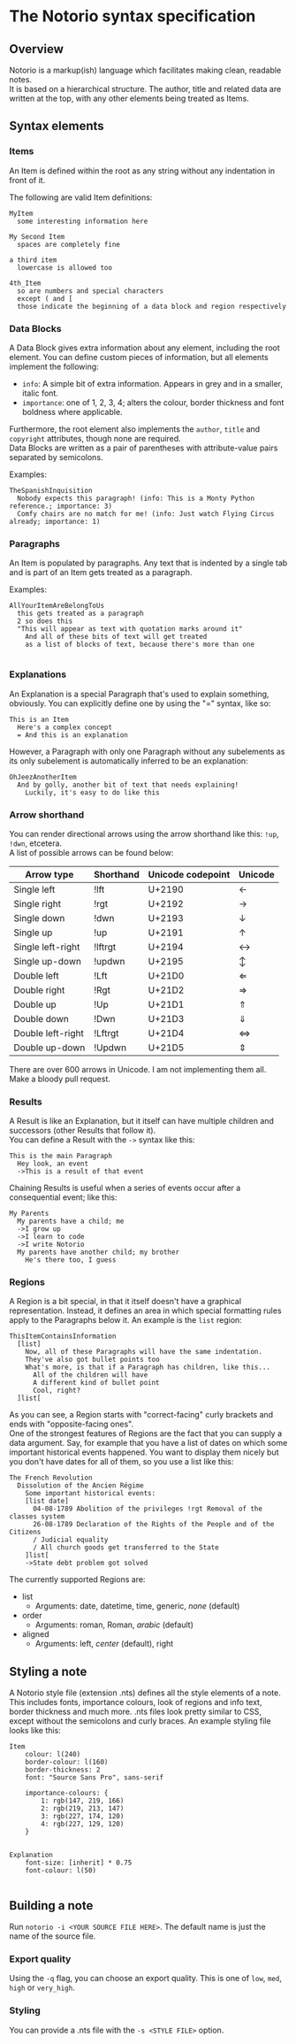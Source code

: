 # The Notorio syntax specification

## Overview

Notorio is a markup(ish) language which facilitates making clean, readable notes.  
It is based on a hierarchical structure. The author, title and related data are written at the top,
with any other elements being treated as Items.

## Syntax elements

### Items
An Item is defined within the root as any string without any indentation in front of it.

The following are valid Item definitions:

```
MyItem
  some interesting information here

My Second Item
  spaces are completely fine

a third item
  lowercase is allowed too

4th_Item
  so are numbers and special characters
  except ( and [
  those indicate the beginning of a data block and region respectively
```

### Data Blocks
A Data Block gives extra information about any element, including the root element. You can define custom pieces of information, but all elements implement the following:

 - `info`: A simple bit of extra information. Appears in grey and in a smaller, italic font.
 - `importance`: one of 1, 2, 3, 4; alters the colour, border thickness and font boldness where applicable.

Furthermore, the root element also implements the `author`, `title` and `copyright` attributes, though none are required.  
Data Blocks are written as a pair of parentheses with attribute-value pairs separated by semicolons.

Examples: 
```
TheSpanishInquisition
  Nobody expects this paragraph! (info: This is a Monty Python reference.; importance: 3)
  Comfy chairs are no match for me! (info: Just watch Flying Circus already; importance: 1)
```

### Paragraphs
An Item is populated by paragraphs. Any text that is indented by a single tab and is part of an Item gets treated as a paragraph.

Examples:

```
AllYourItemAreBelongToUs
  this gets treated as a paragraph
  2 so does this
  "This will appear as text with quotation marks around it"
    And all of these bits of text will get treated 
    as a list of blocks of text, because there's more than one
    
```

### Explanations
An Explanation is a special Paragraph that's used to explain something, obviously. 
You can explicitly define one by using the "=" syntax, like so:
```
This is an Item
  Here's a complex concept
  = And this is an explanation
```

However, a Paragraph with only one Paragraph without any subelements as its only subelement is automatically inferred to be an explanation:
```
OhJeezAnotherItem
  And by golly, another bit of text that needs explaining!
    Luckily, it's easy to do like this
```

### Arrow shorthand
You can render directional arrows using the arrow shorthand like this: `!up`, `!dwn`, etcetera.  
A list of possible arrows can be found below:

| Arrow type        | Shorthand | Unicode codepoint | Unicode |
|-------------------|-----------|-------------------|---------|
| Single left       | !lft      | U+2190            | ←       |
| Single right      | !rgt      | U+2192            | →       |
| Single down       | !dwn      | U+2193            | ↓       |
| Single up         | !up       | U+2191            | ↑       |
| Single left-right | !lftrgt   | U+2194            | ↔       |
| Single up-down    | !updwn    | U+2195            | ↕       |
| Double left       | !Lft      | U+21D0            | ⇐       |
| Double right      | !Rgt      | U+21D2            | ⇒       |
| Double up         | !Up       | U+21D1            | ⇑       |
| Double down       | !Dwn      | U+21D3            | ⇓       |
| Double left-right | !Lftrgt   | U+21D4            | ⇔       |
| Double up-down    | !Updwn    | U+21D5            | ⇕       |

There are over 600 arrows in Unicode. I am not implementing them all. Make a bloody pull request.

### Results
A Result is like an Explanation, but it itself can have multiple children and successors (other Results that follow it).  
You can define a Result with the `->` syntax like this:
```
This is the main Paragraph
  Hey look, an event
  ->This is a result of that event
``` 

Chaining Results is useful when a series of events occur after a consequential event; like this:
```
My Parents
  My parents have a child; me
  ->I grow up
  ->I learn to code
  ->I write Notorio
  My parents have another child; my brother
    He's there too, I guess
```


### Regions
A Region is a bit special, in that it itself doesn't have a graphical representation. Instead, it defines an area in which special formatting rules apply to the Paragraphs below it. An example is the `list` region:
```
ThisItemContainsInformation
  [list]
    Now, all of these Paragraphs will have the same indentation.
    They've also got bullet points too
    What's more, is that if a Paragraph has children, like this...
      All of the children will have
      A different kind of bullet point
      Cool, right?
  ]list[
```

As you can see, a Region starts with "correct-facing" curly brackets and ends with "opposite-facing ones".  
One of the strongest features of Regions are the fact that you can supply a data argument. Say, for example that you have a list of dates on which some important historical events happened. You want to display them nicely but you don't have dates for all of them, so you use a list like this: 
```
The French Revolution
  Dissolution of the Ancien Régime
    Some important historical events:
    [list date]
      04-08-1789 Abolition of the privileges !rgt Removal of the classes system
      26-08-1789 Declaration of the Rights of the People and of the Citizens
      / Judicial equality
      / All church goods get transferred to the State
    ]list[
    ->State debt problem got solved
```

The currently supported Regions are:
 - list
   - Arguments: date, datetime, time, generic, *none* (default)
 - order
   - Arguments: roman, Roman, *arabic* (default)
 - aligned
   - Arguments: left, *center* (default), right

## Styling a note
A Notorio style file (extension .nts) defines all the style elements of a note. This includes fonts, importance colours, look of regions and info text, border thickness and much more. .nts files look pretty similar to CSS, except without the semicolons and curly braces. An example styling file looks like this: 

```
Item
	colour: l(240)
	border-colour: l(160)
	border-thickness: 2
	font: "Source Sans Pro", sans-serif
	
	importance-colours: {
		1: rgb(147, 219, 166)
		2: rgb(219, 213, 147)
		3: rgb(227, 174, 120)
		4: rgb(227, 129, 120)
	}


Explanation
	font-size: [inherit] * 0.75
	font-colour: l(50)


```
## Building a note
Run `notorio -i <YOUR SOURCE FILE HERE>`. The default name is just the name of the source file.

### Export quality 
Using the `-q` flag, you can choose an export quality. This is one of `low`, `med`, `high` or `very_high`.

### Styling
You can provide a .nts file with the `-s <STYLE FILE>` option.
